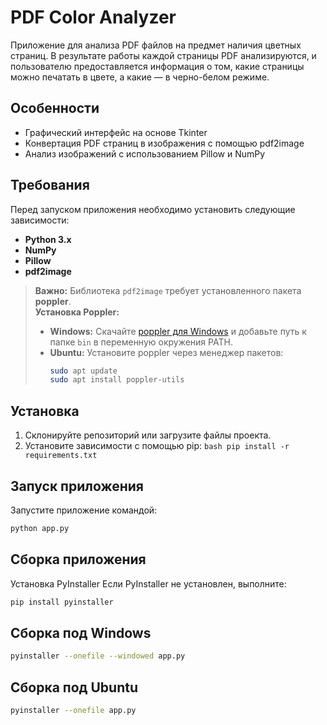 # PDF Color Analyzer

Приложение для анализа PDF файлов на предмет наличия цветных страниц. В результате работы каждой страницы PDF анализируются, и пользователю предоставляется информация о том, какие страницы можно печатать в цвете, а какие — в черно-белом режиме.

## Особенности

- Графический интерфейс на основе Tkinter
- Конвертация PDF страниц в изображения с помощью pdf2image
- Анализ изображений с использованием Pillow и NumPy

## Требования

Перед запуском приложения необходимо установить следующие зависимости:

- **Python 3.x**
- **NumPy**
- **Pillow**
- **pdf2image**

> **Важно:** Библиотека `pdf2image` требует установленного пакета **poppler**.  
> **Установка Poppler:**  
> - **Windows:** Скачайте [poppler для Windows](http://blog.alivate.com.au/poppler-windows/) и добавьте путь к папке `bin` в переменную окружения PATH.  
> - **Ubuntu:** Установите poppler через менеджер пакетов:
>   ```bash
>   sudo apt update
>   sudo apt install poppler-utils
>   ```

## Установка

1. Склонируйте репозиторий или загрузите файлы проекта.
2. Установите зависимости с помощью pip:
   `bash
   pip install -r requirements.txt
   `

## Запуск приложения

Запустите приложение командой:

```bash
python app.py 
```


## Cборка приложения

Установка PyInstaller
Если PyInstaller не установлен, выполните:

```bash
pip install pyinstaller
```

## Cборка под Windows

```bash
pyinstaller --onefile --windowed app.py
```

## Cборка под Ubuntu

```bash
pyinstaller --onefile app.py
```